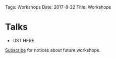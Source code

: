 Tags: Workshops
Date: 2017-8-22
Title: Workshops

# Talks

+ LIST HERE


[Subscribe](signup.html) for notices about future workshops.
